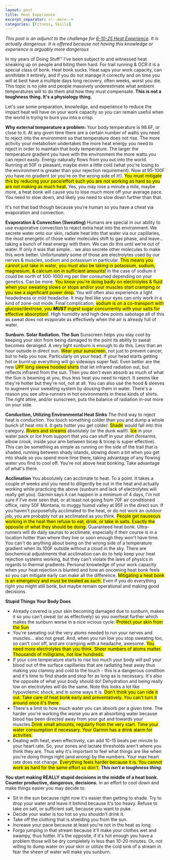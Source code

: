 ```yaml
---
layout: post
title: Heat Experience
excerpt_separator: <!--more-->
categories: [Fitness, Skills]
---
```

*This post is an adjunct to the challenge for [6-10-25 Heat Experience](https://helaeon.github.io/challenges/). It is actually dangerous. It is offered because not having this knowledge or experience is arguably more dangerous*

In my years of Doing Stuff™ I've been subject to and witnessed heat sneaking up on people and biting them hard. For trail running & OCR it is a special class of bonk. Heat bonk sucks. Heat saps your work capacity, can annihilate it entirely, and if you do not manage it correctly and on time you will at best have a multiple days long recovery, often weeks, worst you die. This topic is no joke and people massively underestimate what ambient temperatures will to do them and how they must compensate. **This is not a toughness thing. It's a physiology thing.**

Let's use some preparation, knowledge, and experience to reduce the impact heat will have on your work capacity so you can remain useful when the world is trying to burn you into a crisp.

<!--more-->

**Why external temperature a problem:** Your body temperature is 98.6F, or close to it. At any given time there are a certain number of watts you need to reject into the environment so that temperature does not rise. The more activity your metabolism undertakes the more heat energy you need to reject in order to maintain that body temperature. The larger the temperature gradient you have with the environment the more watts you can reject easily. Energy naturally flows from you out into the world. Running at 50F is pleasant, maybe even a little cold (what you're losing to the environment is greater than your rejection requirement). Now at 95-100F you have no gradient (or you're on the wrong side of it!). <mark>You must mitigate this by reducing your pace/effort such you are not working as hard so you are not making as much heat.</mark> Yes, you may lose a minute a mile, maybe more, a heat bonk will cause you to lose much more off your average pace. You need to slow down, and likely you need to slow down further than that.

It's not that bad though because you're human so you have a cheat via evaporation and convection.

**Evaporation & Convection (Sweating)** Humans are special in our ability to use evaporative convection to reject extra heat into the environment. We secrete water onto our skin, radiate heat into that water via our capillaries, the most energetic of those water molecules shift to gas phase, and leave... taking a bunch of heat energy with them. We can do this until we're out of water. If only it was that simple... we also secrete other molecules to make this work better. Unfortunately some of those are electrolytes used by our nerves & muscles, sodium and potassium in particular. <mark>This means you cannot just take in water, you must also be taking in potassium, sodium, magnesium, & calcium ion in sufficient amounts!</mark> In the case of sodium it could be north of 500-1000 mg per liter consumed depending on your genetics. Can be more. <mark>You know you're doing badly on electrolytes & fluid when your sweating slows or stops and/or your muscles start cramping or you see a significant power drop.</mark> You will often also experience a light headedness or mild headache. It may feel like your eyes can only work in a kind of zone-out mode. Final complication, <mark>sodium is on a co-transport with glucose/dextrose, you ***MUST*** ingest sugar concurrently with your salts for effective absorption!</mark>. High humidity and high dew points sabotage all of this as sweat does not evaporate as effectively when the air is already full of water.

**Sunburn. Solar Radiation. The Sun** Sunscreen helps you stay cool by keeping your skin from being damaged to the point its ability to sweat becomes deranged. A very light sunburn is enough to do this. Less than an hour outside in direct sun. <mark>Wear your sunscreen</mark>, not just to prevent cancer, but to help you now. Particularly on your head. If your head starts getting hot or burnt up everything will go sideways super fast. Even better are the new <mark>UPF long sleeve hooded shirts</mark> that let infrared radiation out, but reflects infrared from the sun. Then you don't even absorb as much of what the Sun is beaming at you, thus less heat you need to reject. It seems like they're hotter but they're not, not at all. You can also use the hood & sleeves to augment your sweating system by dousing them in water. There's a reason you see ultra-runners in hot environments in these kinds of shirts. The right attire, and/or sunscreen, puts the balance of radiation in-out more on your side.

**Conduction, Utilizing Environmental Heat Sinks** The third way to reject heat is conduction. You touch something colder than you and dump a whole bunch of heat into it. It gets hotter you get colder. <mark>Shade</mark> would fall into this category. <mark>Rivers and streams</mark> absolutely (or the dunk wall!). <mark>Ice</mark> in your water pack or ice from support that you can stuff in your shirt (forearms, elbow crook, inside your arm between bicep & tricep is super effective). This can be something as simple as running on the side of the trail that is shaded, running between shady islands, slowing down a bit when you get into shade so you spend more time there, taking advantage of any flowing water you find to cool off. You're not above heat bonking. Take advantage of what's there.

**Acclimation** You absolutely can acclimate to heat. To a point. It takes a couple of weeks and you need to diligently be out in the heat and actually working while practicing the above (sunburn and lack of electrolytes will really get you). Garmin says it can happen in a minimum of 4 days, I'm not sure if I've ever seen that, or at least not going from 70F air conditioned office, rainy 50F Montana, to muggy humid valley at 95F in the direct sun. If you haven't purposefully acclimated to the heat, or do not work an outdoor job, you are probably not as acclimated as you think. <mark>People get nauseous working in the heat then refuse to eat, drink, or take in salts. Exactly the opposite of what they should be doing.</mark> Guaranteed heat bonk. Ultra-runners will do daily saunas to acclimate, especially if their course is in a location hotter than where they live or soon enough they won't have time. You can't do anything about being on the wrong side of a temperature gradient when its 100F outside without a cloud in the sky. There are biochemical adjustments that acclimation can do to help keep your heat rejection systems working, but they can't violate the laws of physics in regards to thermal gradients. Personal knowledge of your work capacity when your heat rejection is blunted and how an oncoming heat bonk feels so you can mitigate early can make all the difference. <mark>Mitigating a heat bonk is an emergency and must be treated as such.</mark> Even if you do everything right you might still bonk, but maybe remain operational and making good decisions.

**Stupid Things Your Body Does** 
- Already covered is your skin becoming damaged due to sunburn, makes it so you can't sweat (or as effectively) so you overheat further which makes the sunburn worse in a nice vicious cycle. <mark>Protect your skin from the Sun</mark>
- You're sweating out the very atoms needed to run your nerves and muscles... also not great. And, when you run low you stop sweating too, so can't cool off, and are cramping with a headache, awesome. <mark>You need more electrolytes than you think. Sheer numbers of atoms matter. Thousands of milligrams, not low hundreds.</mark>
- If your core temperature starts to rise too much your body will pull your blood out of the surface capillaries that are radiating heat away thus making you clammy and cold to the touch - this is a dangerous condition and it's time to find shade and stop for as long as is necessary. It's also the opposite of what your body should do! Dehydration and being really low on electrolytes will do the same. Note this looks a lot like hypovolemic shock, and in some ways it is. <mark>Don't think you can ride it out. Take care of heat bonk early and preventatively. You can't turn it around once it's there.</mark>
- There's a limit to how much water you can absorb per a given time. The harder you're working the worse you are at absorbing water because blood has been directed away from your gut and towards your muscles.<mark>Drink small amounts, regularly from the very start. Time your water consumption if necessary. Your Garmin has a drink alarm for activities.</mark>
- Dealing with heat, even effectively, can add 10-15 beats per minute to your heart rate. So, your zones and lactate thresholds aren't where you think they are. Thus why it's important to feel what things are like when you're doing things right (and wrong) by the numbers. Your max heart rate does not change. <mark>Everything feels harder because it is. You cannot work as hard for the same effort so don't.</mark> ***This isn't a toughness thing.***

**You start making REALLY stupid decisions in the middle of a heat bonk. Counter productive, dangerous, decisions.**
In an effort to cool down and make things easier you may decide to: 
- Sit in the sun because right now it's easier than getting to shade. Try to drop your water and leave it behind because it's too heavy. Refuse to take on salt, or sufficient salt, because you want to puke. 
- Decide your water is too hot so you shouldn't drink it.
- Take off the clothing that is shielding you from the sun.
- Increase your pace because at least you're not in the heat as long. 
- Forgo jumping in that stream because it'll make your clothes wet and swampy, thus hotter. It's the opposite, if it's hot enough you have a problem those will be dry completely in less than 10-20 minutes. Or, not willing to dump water on your skin or utilize the cold sink of a stream in fear the sheen of water will make you sunburn.
